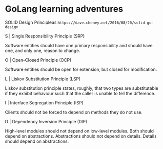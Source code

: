 # GoLang learning adventures

SOLID Design Principleas
 `https://dave.cheney.net/2016/08/20/solid-go-design`

S | Single Responsibility Principle (SRP)

Software entities should have one primary responsibility and should have one, and only one, reason to change.

O | Open-Closed Principle (OCP)

Software entities should be open for extension, but closed for modification.

L | Liskov Substitution Principle (LSP)

Liskov substitution principle states, roughly, that two types are substitutable if they exhibit behaviour such that the caller is unable to tell the difference.

I | Interface Segregation Principle (ISP)

Clients should not be forced to depend on methods they do not use.

D | Dependency Inversion Principle (DIP)

High-level modules should not depend on low-level modules. Both should depend on abstractions.
Abstractions should not depend on details. Details should depend on abstractions.
